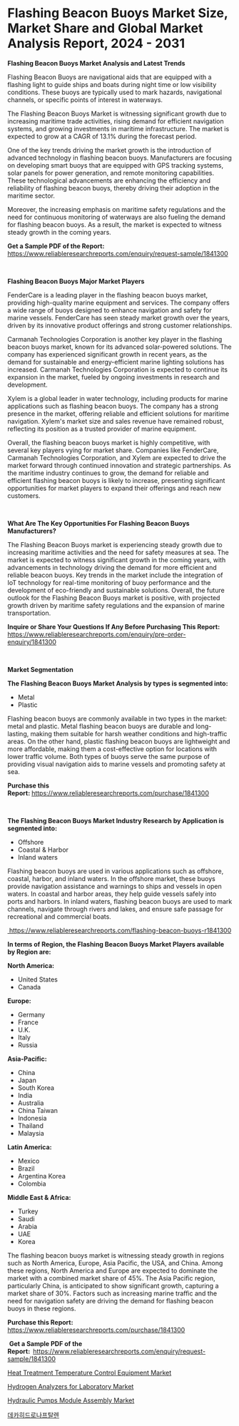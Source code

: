 <p><h1>Flashing Beacon Buoys Market Size, Market Share and Global Market Analysis Report, 2024 - 2031</h1></p><p><strong>Flashing Beacon Buoys Market Analysis and Latest Trends</strong></p>
<p><p>Flashing Beacon Buoys are navigational aids that are equipped with a flashing light to guide ships and boats during night time or low visibility conditions. These buoys are typically used to mark hazards, navigational channels, or specific points of interest in waterways.</p><p>The Flashing Beacon Buoys Market is witnessing significant growth due to increasing maritime trade activities, rising demand for efficient navigation systems, and growing investments in maritime infrastructure. The market is expected to grow at a CAGR of 13.1% during the forecast period.</p><p>One of the key trends driving the market growth is the introduction of advanced technology in flashing beacon buoys. Manufacturers are focusing on developing smart buoys that are equipped with GPS tracking systems, solar panels for power generation, and remote monitoring capabilities. These technological advancements are enhancing the efficiency and reliability of flashing beacon buoys, thereby driving their adoption in the maritime sector.</p><p>Moreover, the increasing emphasis on maritime safety regulations and the need for continuous monitoring of waterways are also fueling the demand for flashing beacon buoys. As a result, the market is expected to witness steady growth in the coming years.</p></p>
<p><strong>Get a Sample PDF of the Report:&nbsp;</strong> <a href="https://www.reliableresearchreports.com/enquiry/request-sample/1841300">https://www.reliableresearchreports.com/enquiry/request-sample/1841300</a></p>
<p>&nbsp;</p>
<p><strong>Flashing Beacon Buoys Major Market Players</strong></p>
<p><p>FenderCare is a leading player in the flashing beacon buoys market, providing high-quality marine equipment and services. The company offers a wide range of buoys designed to enhance navigation and safety for marine vessels. FenderCare has seen steady market growth over the years, driven by its innovative product offerings and strong customer relationships.</p><p>Carmanah Technologies Corporation is another key player in the flashing beacon buoys market, known for its advanced solar-powered solutions. The company has experienced significant growth in recent years, as the demand for sustainable and energy-efficient marine lighting solutions has increased. Carmanah Technologies Corporation is expected to continue its expansion in the market, fueled by ongoing investments in research and development.</p><p>Xylem is a global leader in water technology, including products for marine applications such as flashing beacon buoys. The company has a strong presence in the market, offering reliable and efficient solutions for maritime navigation. Xylem's market size and sales revenue have remained robust, reflecting its position as a trusted provider of marine equipment.</p><p>Overall, the flashing beacon buoys market is highly competitive, with several key players vying for market share. Companies like FenderCare, Carmanah Technologies Corporation, and Xylem are expected to drive the market forward through continued innovation and strategic partnerships. As the maritime industry continues to grow, the demand for reliable and efficient flashing beacon buoys is likely to increase, presenting significant opportunities for market players to expand their offerings and reach new customers.</p></p>
<p>&nbsp;</p>
<p><strong>What Are The Key Opportunities For Flashing Beacon Buoys Manufacturers?</strong></p>
<p><p>The Flashing Beacon Buoys market is experiencing steady growth due to increasing maritime activities and the need for safety measures at sea. The market is expected to witness significant growth in the coming years, with advancements in technology driving the demand for more efficient and reliable beacon buoys. Key trends in the market include the integration of IoT technology for real-time monitoring of buoy performance and the development of eco-friendly and sustainable solutions. Overall, the future outlook for the Flashing Beacon Buoys market is positive, with projected growth driven by maritime safety regulations and the expansion of marine transportation.</p></p>
<p><strong>Inquire or Share Your Questions If Any Before Purchasing This Report:</strong> <a href="https://www.reliableresearchreports.com/enquiry/pre-order-enquiry/1841300">https://www.reliableresearchreports.com/enquiry/pre-order-enquiry/1841300</a></p>
<p>&nbsp;</p>
<p><strong>Market Segmentation</strong></p>
<p><strong>The Flashing Beacon Buoys Market Analysis by types is segmented into:</strong></p>
<p><ul><li>Metal</li><li>Plastic</li></ul></p>
<p><p>Flashing beacon buoys are commonly available in two types in the market: metal and plastic. Metal flashing beacon buoys are durable and long-lasting, making them suitable for harsh weather conditions and high-traffic areas. On the other hand, plastic flashing beacon buoys are lightweight and more affordable, making them a cost-effective option for locations with lower traffic volume. Both types of buoys serve the same purpose of providing visual navigation aids to marine vessels and promoting safety at sea.</p></p>
<p><strong>Purchase this Report:&nbsp;</strong><a href="https://www.reliableresearchreports.com/purchase/1841300">https://www.reliableresearchreports.com/purchase/1841300</a></p>
<p>&nbsp;</p>
<p><strong>The Flashing Beacon Buoys Market Industry Research by Application is segmented into:</strong></p>
<p><ul><li>Offshore</li><li>Coastal & Harbor</li><li>Inland waters</li></ul></p>
<p><p>Flashing beacon buoys are used in various applications such as offshore, coastal, harbor, and inland waters. In the offshore market, these buoys provide navigation assistance and warnings to ships and vessels in open waters. In coastal and harbor areas, they help guide vessels safely into ports and harbors. In inland waters, flashing beacon buoys are used to mark channels, navigate through rivers and lakes, and ensure safe passage for recreational and commercial boats.</p></p>
<p><a href="https://www.reliableresearchreports.com/flashing-beacon-buoys-r1841300">&nbsp;https://www.reliableresearchreports.com/flashing-beacon-buoys-r1841300</a></p>
<p><strong>In terms of Region, the Flashing Beacon Buoys Market Players available by Region are:</strong></p>
<p>
    <p> <strong> North America: </strong>
        <ul>
            <li>United States</li>
            <li>Canada</li>
        </ul>
        </p> 
    <p> <strong> Europe: </strong>
        <ul>
            <li>Germany</li>
            <li>France</li>
            <li>U.K.</li>
            <li>Italy</li>
            <li>Russia</li>
        </ul>
        </p> 
    <p> <strong> Asia-Pacific: </strong>
        <ul>
            <li>China</li>
            <li>Japan</li>
            <li>South Korea</li>
            <li>India</li>
            <li>Australia</li>
            <li>China Taiwan</li>
            <li>Indonesia</li>
            <li>Thailand</li>
            <li>Malaysia</li>
        </ul>
        </p> 
    <p> <strong> Latin America: </strong>
        <ul>
            <li>Mexico</li>
            <li>Brazil</li>
            <li>Argentina Korea</li>
            <li>Colombia</li>
        </ul>
        </p> 
    <p> <strong> Middle East & Africa: </strong>
        <ul>
            <li>Turkey</li>
            <li>Saudi</li>
            <li>Arabia</li>
            <li>UAE</li>
            <li>Korea</li>
        </ul>
    </p>
    </p>
<p><p>The flashing beacon buoys market is witnessing steady growth in regions such as North America, Europe, Asia Pacific, the USA, and China. Among these regions, North America and Europe are expected to dominate the market with a combined market share of 45%. The Asia Pacific region, particularly China, is anticipated to show significant growth, capturing a market share of 30%. Factors such as increasing marine traffic and the need for navigation safety are driving the demand for flashing beacon buoys in these regions.</p></p>
<p><strong>Purchase this Report: </strong><a href="https://www.reliableresearchreports.com/purchase/1841300">https://www.reliableresearchreports.com/purchase/1841300</a></p>
<p>&nbsp;<strong>Get a Sample PDF of the Report:&nbsp;&nbsp;</strong><a href="https://www.reliableresearchreports.com/enquiry/request-sample/1841300">https://www.reliableresearchreports.com/enquiry/request-sample/1841300</a></p>
<p><strong></strong></p>
<p><p><a href="https://github.com/pizolina/Market-Research-Report-List-5/blob/main/heat-treatment-temperature-control-equipment-market.md">Heat Treatment Temperature Control Equipment Market</a></p><p><a href="https://github.com/changoleonlaverguenzanoexiste/Market-Research-Report-List-4/blob/main/hydrogen-analyzers-for-laboratory-market.md">Hydrogen Analyzers for Laboratory Market</a></p><p><a href="https://github.com/tamvrosiya/Market-Research-Report-List-5/blob/main/hydraulic-pumps-module-assembly-market.md">Hydraulic Pumps Module Assembly Market</a></p><p><a href="https://github.com/konokaryan/Market-Research-Report-List-2/blob/main/459036371590.md">데카히드로나프탈렌</a></p></p>